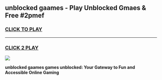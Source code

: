 
## unblocked gaames - Play Unblocked Gmaes & Free #2pmef
<h3>
<a href="https://news.freeplayer.one?title=unblocked_gaames&ref=24F">CLICK TO PLAY</a></h3>
<hr>

<h3>
<a href="https://news.freeplayer.one?title=unblocked_gaames&ref=24F">CLICK 2 PLAY</a>
  
</h3>

<a href="https://news.freeplayer.one?title=unblocked_gaames&ref=24F/"><img src="https://clearcache.store/games.png"></a>


**unblocked gaames games unblocked: Your Gateway to Fun and Accessible Online Gaming**
